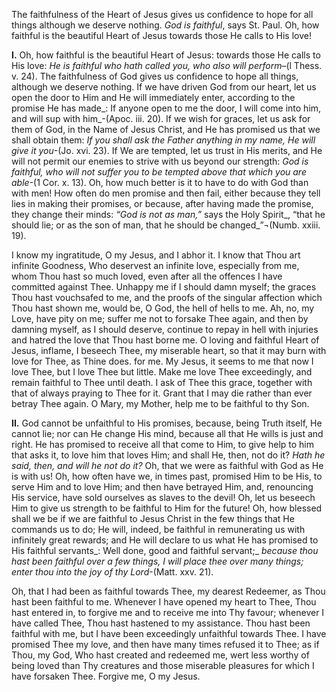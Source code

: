 
The faithfulness of the Heart of Jesus gives us confidence to hope for all things although we deserve nothing. _God is faithful_, says St. Paul. Oh, how faithful is the beautiful Heart of Jesus towards those He calls to His love!

**I\.** Oh, how faithful is the beautiful Heart of Jesus: towards those He calls to His love: _He is faithful who hath called you, who also will perform_–(l Thess. v. 24). The faithfulness of God gives us confidence to hope all things, although we deserve nothing. If we have driven God from our heart, let us open the door to Him and He will immediately enter, according to the promise He has made_: If anyone open to me the door, I will come into him, and will sup with him_-(Apoc. iii. 20). If we wish for graces, let us ask for them of God, in the Name of Jesus Christ, and He has promised us that we shall obtain them: _If you shall ask the Father anything in my name, He will give it you_-(Jo. xvi. 23). If We are tempted, let us trust in His merits, and He will not permit our enemies to strive with us beyond our strength: _God is faithful, who will not suffer you to be tempted above that which you are able_-(1 Cor. x. 13). Oh, how much better is it to have to do with God than with men! How often do men promise and then fail, either because they tell lies in making their promises, or because, after having made the promise, they change their minds: _“God is not as man,”_ says the Holy Spirit_, “that he should lie; or as the son of man, that he should be changed_”¬(Numb. xxiii. 19).

I know my ingratitude, O my Jesus, and I abhor it. I know that Thou art infinite Goodness, Who deservest an infinite love, especially from me, whom Thou hast so much loved, even after all the offences I have committed against Thee. Unhappy me if I should damn myself; the graces Thou hast vouchsafed to me, and the proofs of the singular affection which Thou hast shown me, would be, O God, the hell of hells to me. Ah, no, my Love, have pity on me; suffer me not to forsake Thee again, and then by damning myself, as I should deserve, continue to repay in hell with injuries and hatred the love that Thou hast borne me. O loving and faithful Heart of Jesus, inflame, I beseech Thee, my miserable heart, so that it may burn with love for Thee, as Thine does. for me. My Jesus, it seems to me that now I love Thee, but I love Thee but little. Make me love Thee exceedingly, and remain faithful to Thee until death. I ask of Thee this grace, together with that of always praying to Thee for it. Grant that I may die rather than ever betray Thee again. O Mary, my Mother, help me to be faithful to thy Son.

**II\.** God cannot be unfaithful to His promises, because, being Truth itself, He cannot lie; nor can He change His mind, because all that He wills is just and right. He has promised to receive all that come to Him, to give help to him that asks it, to love him that loves Him; and shall He, then, not do it? _Hath he said, then, and will he not do it?_ Oh, that we were as faithful with God as He is with us! Oh, how often have we, in times past, promised Him to be His, to serve Him and to love Him; and then have betrayed Him, and, renouncing His service, have sold ourselves as slaves to the devil! Oh, let us beseech Him to give us strength to be faithful to Him for the future! Oh, how blessed shall we be if we are faithful to Jesus Christ in the few things that He commands us to do; He will, indeed, be faithful in remunerating us with infinitely great rewards; and He will declare to us what He has promised to His faithful servants_: Well done, good and faithful servant;_ _because thou hast been faithful over a few things, I will place thee over many things; enter thou into the joy of thy Lord_-(Matt. xxv. 21).

Oh, that I had been as faithful towards Thee, my dearest Redeemer, as Thou hast been faithful to me. Whenever I have opened my heart to Thee, Thou hast entered in, to forgive me and to receive me into Thy favour; whenever I have called Thee, Thou hast hastened to my assistance. Thou hast been faithful with me, but I have been exceedingly unfaithful towards Thee. I have promised Thee my love, and then have many times refused it to Thee; as if Thou, my God, Who hast created and redeemed me, wert less worthy of being loved than Thy creatures and those miserable pleasures for which I have forsaken Thee. Forgive me, O my Jesus.

